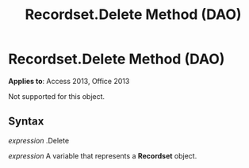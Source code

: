 ﻿---
title: Recordset.Delete Method (DAO)
TOCTitle: Delete Method
ms:assetid: 310c0370-6f48-9e6b-ed1f-8d8133c52ed3
ms:mtpsurl: https://msdn.microsoft.com/library/Ff192282(v=office.15)
ms:contentKeyID: 48544043
ms.date: 09/18/2015
mtps_version: v=office.15
---

# Recordset.Delete Method (DAO)


**Applies to**: Access 2013, Office 2013

Not supported for this object.

## Syntax

*expression* .Delete

*expression* A variable that represents a **Recordset** object.

